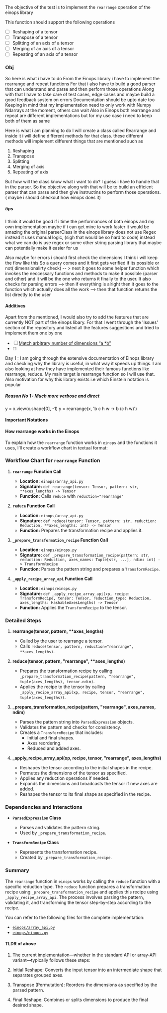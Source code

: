 The objective of the test is to implement the `rearrange` operation of the einops library

This function should support the following operations

- [ ] Reshaping of a tensor
- [ ] Transpose of a tensor
- [ ] Splitting of an axis of a tensor
- [ ] Merging of an axis of a tensor
- [ ] Repeating of an axis of a tensor

### Obj

So here is what i have to do
From the Einops library i have to implement the rearrange and repeat functions
For that i also have to build a good parser that can understand and parse and then perform those operations
Along with that I have to take care of test cases, edge cases and maybe build a good feedback system on errors
Documentation should be upto date too
Keeping in mind that my implementation need to only work with Numpy Ndarrays at the moment, others can wait
Also in Einops both rearrange and repeat are different implementations
but for my use case i need to keep both of them as same

Here is what i am planning to do
I will create a class called Rearrange and inside it i will define
different methods for that class. these different methods will implement different things that are mentioned such as

1. Reshaping
2. Transpose
3. Splitting
4. Merging of axis
5. Repeating of axis

But how will the class know what i want to do?
I guess i have to handle that in the parser.
So the objective along with that will be to build an efficient parser that can parse and then give instructins to perform those operations. ( maybe i should checkout how einops does it)

##### tips

I think it would be good if i time the performances of both einops and my own implementation
maybe if i can get mine to work faster it would be amazing
the original parserClass in the einops library does not use Regex instead it uses manual logic, (sigh that would be so hard to code)
instead what we can do is use regex or some other string parsing library that maybe can potentially make it easier for us

Also maybe for errors i should first check the dimensions
I think i will keep the flow like this
So a query comes and it first gets verified if its possible or not( dimensionalirty check) -- > next it goes to some helper function which invokes the neccessary functions and methods to make it possible (parser and other) and it will be the one who returns it finally to the user. It also checks for parsing errors --> then if everything is alright then it goes to the function which actually does all the work --> then that function returns the list directly to the user

#### Additives

Apart from the mentioned, I would also try to add the features that are currently NOT part of the einops libary. For that I went through the 'Issues' section of the repository and listed all the features suggestions and tried to implement them one by one

- [ ] [Match arbitrary number of dimensions “a \*b”](https://github.com/arogozhnikov/einops/issues/369)
- [ ]

Day 1 : I am going through the extensive documentation of Einops library and checking why the library is useful, in what way it speeds up things.
I am also looking at how they have implemented their famous functions like rearrange, reduce. My main target is rearrange function so i will use that.
Also motivation for why this library exists i.e which Einstein notation is popular

##### Reason No 1 : Much more verbose and direct

y = x.view(x.shape[0], -1)
y = rearrange(x, 'b c h w -> b (c h w)')

#### Important Notations

#### How rearrange works in the Einops

To explain how the `rearrange` function works in `einops` and the functions it uses, I'll create a workflow chart in textual format:

### Workflow Chart for `rearrange` Function

1. **`rearrange` Function Call**

   - **Location:** `einops/array_api.py`
   - **Signature:** `def rearrange(tensor: Tensor, pattern: str, **axes_lengths) -> Tensor`
   - **Function:** Calls `reduce` with `reduction="rearrange"`

2. **`reduce` Function Call**

   - **Location:** `einops/array_api.py`
   - **Signature:** `def reduce(tensor: Tensor, pattern: str, reduction: Reduction, **axes_lengths: int) -> Tensor`
   - **Function:** Prepares the transformation recipe and applies it.

3. **`_prepare_transformation_recipe` Function Call**

   - **Location:** `einops/einops.py`
   - **Signature:** `def _prepare_transformation_recipe(pattern: str, reduction: Reduction, axes_names: Tuple[str, ...], ndim: int) -> TransformRecipe`
   - **Function:** Parses the pattern string and prepares a `TransformRecipe`.

4. **`_apply_recipe_array_api` Function Call**
   - **Location:** `einops/einops.py`
   - **Signature:** `def _apply_recipe_array_api(xp, recipe: TransformRecipe, tensor: Tensor, reduction_type: Reduction, axes_lengths: HashableAxesLengths) -> Tensor`
   - **Function:** Applies the `TransformRecipe` to the tensor.

### Detailed Steps

1. **rearrange(tensor, pattern, \*\*axes_lengths)**

   - Called by the user to rearrange a tensor.
   - Calls `reduce(tensor, pattern, reduction="rearrange", **axes_lengths)`.

2. **reduce(tensor, pattern, "rearrange", \*\*axes_lengths)**

   - Prepares the transformation recipe by calling `_prepare_transformation_recipe(pattern, "rearrange", tuple(axes_lengths), tensor.ndim)`.
   - Applies the recipe to the tensor by calling `_apply_recipe_array_api(xp, recipe, tensor, "rearrange", tuple(axes_lengths))`.

3. **\_prepare_transformation_recipe(pattern, "rearrange", axes_names, ndim)**

   - Parses the pattern string into `ParsedExpression` objects.
   - Validates the pattern and checks for consistency.
   - Creates a `TransformRecipe` that includes:
     - Initial and final shapes.
     - Axes reordering.
     - Reduced and added axes.

4. **\_apply_recipe_array_api(xp, recipe, tensor, "rearrange", axes_lengths)**
   - Reshapes the tensor according to the initial shapes in the recipe.
   - Permutes the dimensions of the tensor as specified.
   - Applies any reduction operations if needed.
   - Expands the dimensions and broadcasts the tensor if new axes are added.
   - Reshapes the tensor to its final shape as specified in the recipe.

### Dependencies and Interactions

- **`ParsedExpression` Class**

  - Parses and validates the pattern string.
  - Used by `_prepare_transformation_recipe`.

- **`TransformRecipe` Class**
  - Represents the transformation recipe.
  - Created by `_prepare_transformation_recipe`.

### Summary

The `rearrange` function in `einops` works by calling the `reduce` function with a specific reduction type. The `reduce` function prepares a transformation recipe using `_prepare_transformation_recipe` and applies this recipe using `_apply_recipe_array_api`. The process involves parsing the pattern, validating it, and transforming the tensor step-by-step according to the recipe.

You can refer to the following files for the complete implementation:

- [`einops/array_api.py`](https://github.com/arogozhnikov/einops/blob/main/einops/array_api.py)
- [`einops/einops.py`](https://github.com/arogozhnikov/einops/blob/main/einops/einops.py)

#### TLDR of above

1. The current implementation—whether in the standard API or array‑API variant—typically follows these steps:

2. Initial Reshape: Converts the input tensor into an intermediate shape that separates grouped axes.

3. Transpose (Permutation): Reorders the dimensions as specified by the parsed pattern.

4. Final Reshape: Combines or splits dimensions to produce the final desired shape.

